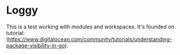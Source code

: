 # Loggy

This is a test working with modules and workspaces. It's founded on tutorial: <br />
(https://www.digitalocean.com/community/tutorials/understanding-package-visibility-in-go).